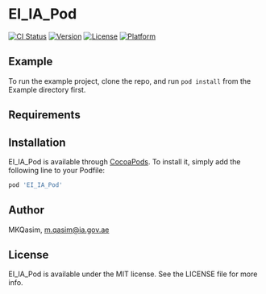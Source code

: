 # EI_IA_Pod

[![CI Status](https://img.shields.io/travis/MKQasim/EI_IA_Pod.svg?style=flat)](https://travis-ci.org/MKQasim/EI_IA_Pod)
[![Version](https://img.shields.io/cocoapods/v/EI_IA_Pod.svg?style=flat)](https://cocoapods.org/pods/EI_IA_Pod)
[![License](https://img.shields.io/cocoapods/l/EI_IA_Pod.svg?style=flat)](https://cocoapods.org/pods/EI_IA_Pod)
[![Platform](https://img.shields.io/cocoapods/p/EI_IA_Pod.svg?style=flat)](https://cocoapods.org/pods/EI_IA_Pod)

## Example

To run the example project, clone the repo, and run `pod install` from the Example directory first.

## Requirements

## Installation

EI_IA_Pod is available through [CocoaPods](https://cocoapods.org). To install
it, simply add the following line to your Podfile:

```ruby
pod 'EI_IA_Pod'
```

## Author

MKQasim, m.qasim@ia.gov.ae

## License

EI_IA_Pod is available under the MIT license. See the LICENSE file for more info.

